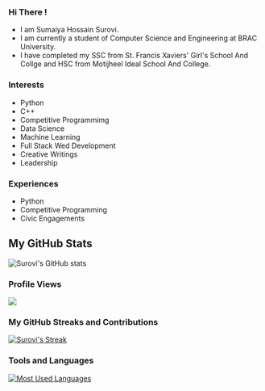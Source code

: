 ### Hi There !
* I am Sumaiya Hossain Surovi.
* I am currently a student of Computer Science and Engineering at BRAC University.
* I have completed my SSC from St. Francis Xaviers' Girl's School And Collge and HSC from Motijheel Ideal School And College.

### Interests
* Python
* C++
* Competitive Programmimg
* Data Science
* Machine Learning
* Full Stack Wed Development
* Creative Writings
* Leadership
  
### Experiences
* Python
* Competitive Programming
* Civic Engagements

## My GitHub Stats
![Surovi's GitHub stats](https://github-readme-stats.vercel.app/api?username=i-am-surovi&show_icons=true&theme=tokyonight)

### Profile Views
![](https://komarev.com/ghpvc/?username=i-am-surovi&style=flat-square&label=Profile+Views&base=100)

### My GitHub Streaks and Contributions
[![Surovi's Streak](http://github-readme-streak-stats.herokuapp.com?user=i-am-surovi&theme=dark&background=000000)](https://git.io/streak-stats)

### Tools and Languages 
[![Most Used Languages](https://github-readme-stats.vercel.app/api/top-langs/?username=i-am-surovi&layout=compact&theme=vision-friendly-dark)](https://github.com/anuraghazra/github-readme-stats)      

